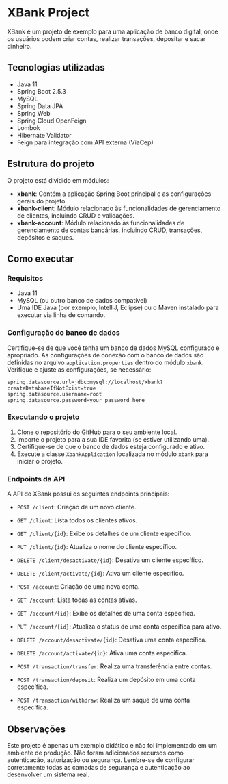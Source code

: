 # XBank Project

XBank é um projeto de exemplo para uma aplicação de banco digital, onde os usuários podem criar contas, realizar transações, depositar e sacar dinheiro.

## Tecnologias utilizadas

- Java 11
- Spring Boot 2.5.3
- MySQL
- Spring Data JPA
- Spring Web
- Spring Cloud OpenFeign
- Lombok
- Hibernate Validator
- Feign para integração com API externa (ViaCep)

## Estrutura do projeto

O projeto está dividido em módulos:

- **xbank**: Contém a aplicação Spring Boot principal e as configurações gerais do projeto.
- **xbank-client**: Módulo relacionado às funcionalidades de gerenciamento de clientes, incluindo CRUD e validações.
- **xbank-account**: Módulo relacionado às funcionalidades de gerenciamento de contas bancárias, incluindo CRUD, transações, depósitos e saques.

## Como executar

### Requisitos

- Java 11
- MySQL (ou outro banco de dados compatível)
- Uma IDE Java (por exemplo, IntelliJ, Eclipse) ou o Maven instalado para executar via linha de comando.

### Configuração do banco de dados

Certifique-se de que você tenha um banco de dados MySQL configurado e apropriado. As configurações de conexão com o banco de dados são definidas no arquivo `application.properties` dentro do módulo `xbank`. Verifique e ajuste as configurações, se necessário:

```properties
spring.datasource.url=jdbc:mysql://localhost/xbank?createDatabaseIfNotExist=true
spring.datasource.username=root
spring.datasource.password=your_password_here
```


### Executando o projeto

1. Clone o repositório do GitHub para o seu ambiente local.
2. Importe o projeto para a sua IDE favorita (se estiver utilizando uma).
3. Certifique-se de que o banco de dados esteja configurado e ativo.
4. Execute a classe `XbankApplication` localizada no módulo `xbank` para iniciar o projeto.

### Endpoints da API

A API do XBank possui os seguintes endpoints principais:

- `POST /client`: Criação de um novo cliente.
- `GET /client`: Lista todos os clientes ativos.
- `GET /client/{id}`: Exibe os detalhes de um cliente específico.
- `PUT /client/{id}`: Atualiza o nome do cliente específico.
- `DELETE /client/desactivate/{id}`: Desativa um cliente específico.
- `DELETE /client/activate/{id}`: Ativa um cliente específico.

- `POST /account`: Criação de uma nova conta.
- `GET /account`: Lista todas as contas ativas.
- `GET /account/{id}`: Exibe os detalhes de uma conta específica.
- `PUT /account/{id}`: Atualiza o status de uma conta específica para ativo.
- `DELETE /account/desactivate/{id}`: Desativa uma conta específica.
- `DELETE /account/activate/{id}`: Ativa uma conta específica.
- `POST /transaction/transfer`: Realiza uma transferência entre contas.
- `POST /transaction/deposit`: Realiza um depósito em uma conta específica.
- `POST /transaction/withdraw`: Realiza um saque de uma conta específica.

## Observações

Este projeto é apenas um exemplo didático e não foi implementado em um ambiente de produção. Não foram adicionados recursos como autenticação, autorização ou segurança. Lembre-se de configurar corretamente todas as camadas de segurança e autenticação ao desenvolver um sistema real.

